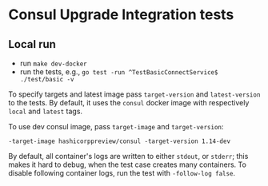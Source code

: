 # Consul Upgrade Integration tests

## Local run
- run `make dev-docker`
- run the tests, e.g., `go test -run ^TestBasicConnectService$ ./test/basic -v`

To specify targets and latest image pass `target-version` and `latest-version`
to the tests. By default, it uses the `consul` docker image with respectively
`local` and `latest` tags.

To use dev consul image, pass `target-image` and `target-version`:

    -target-image hashicorppreview/consul -target-version 1.14-dev

By default, all container's logs are written to either `stdout`, or `stderr`;
this makes it hard to debug, when the test case creates many containers. To
disable following container logs, run the test with `-follow-log false`.

